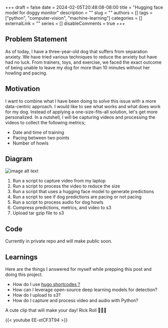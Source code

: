 +++
draft = false
date = 2024-02-05T20:48:08-08:00
title = "Hugging face model for doggy monitor"
description = ""
slug = ""
authors = []
tags = ["python", "computer-vision", "machine-learning"]
categories = []
externalLink = ""
series = []
disableComments = true
+++

## Problem Statement

As of today, I have a three-year-old dog that suffers from separation anxiety. We have tried various techniques to reduce the
anxiety but have had no luck. From trainers, toys, and exercise, we faced the exact outcome of being unable to leave my dog for more than 10 minutes without her howling and pacing.

## Motivation

I want to combine what I have been doing to solve this issue with a more data-centric approach. I would like to see what works and what
does work for my dog. Instead of applying a one-size-fits-all solution, let's get more personalized. In a nutshell, I will be capturing videos
and processing the videos to collect the following metrics;

- Date and time of training
- Pacing between two points
- Number of howls

## Diagram

![image alt text](/doggy-cam-diagram.png)

1. Run a script to capture video from my laptop
1. Run a script to process the video to reduce the size
1. Run a script that uses a hugging face model to generate predictions
1. Run a script to see if dog predictions are pacing or not pacing
1. Run a script to process audio for dog howls
1. Compress predictions, metrics, and video to s3
1. Upload tar gzip file to s3

## Code

Currently in private repo and will make public soon.

## Learnings

Here are the things I answered for myself while prepping this post and doing this project.

- How do I use [hugo shortcodes ?](https://gohugo.io/content-management/shortcodes/#youtube)
- How can I leverage open-source deep learning models for detection?
- How do I upload to s3?
- How do I capture and process video and audio with Python?

A cute clip that will make your day! Rick Roll 🏋🏾‍♂️

{{< youtube  EE-xtCF3T94 >}}
